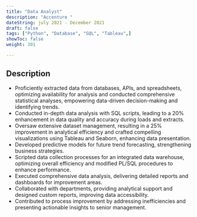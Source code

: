 ```yaml
---
title: "Data Analyst"
description: "Accenture "
dateString: july 2021 - December 2021
draft: false
tags: ["Python", "Database", "SQL", "Tableau",]
showToc: false
weight: 301

--- 
```


## Description
- Proficiently extracted data from databases, APIs, and spreadsheets, optimizing availability for analysis and conducted comprehensive statistical analyses, empowering data-driven decision-making and identifying trends. 
- Conducted in-depth data analysis with SQL scripts, leading to a 20% enhancement in data quality and accuracy during loads and extracts. 
- Oversaw extensive dataset management, resulting in a 25% improvement in analytical efficiency and crafted compelling visualizations using Tableau and Seaborn, enhancing data presentation. 
- Developed predictive models for future trend forecasting, strengthening business strategies. 
- Scripted data collection processes for an integrated data warehouse, optimizing overall efficiency and modified PL/SQL procedures to enhance performance. 
- Executed comprehensive data analysis, delivering detailed reports and dashboards for improvement areas. 
- Collaborated with departments, providing analytical support and designed custom reports, improving data accessibility. 
- Contributed to process improvement by addressing inefficiencies and presenting actionable insights to senior management. 